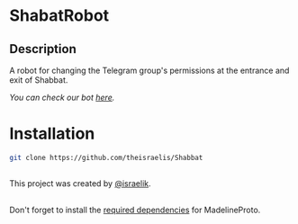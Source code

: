 # ShabatRobot

## Description
A robot for changing the Telegram group's permissions at the entrance and exit of Shabbat.

_You can check our bot [here](https://t.me/shabatRobot)._
##
# Installation

```bash
git clone https://github.com/theisraelis/Shabbat
```
##
This project was created by [@israelik](https://t.me/israelik).
##
Don't forget to install the [required dependencies](https://docs.madelineproto.xyz/docs/REQUIREMENTS.html) for MadelineProto.

